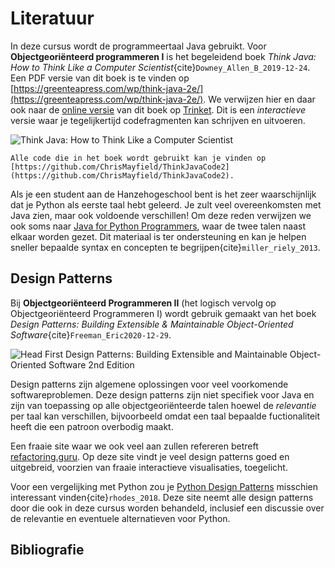# Literatuur

In deze cursus wordt de programmeertaal Java gebruikt. Voor **Objectgeoriënteerd programmeren I** is het begeleidend boek *Think Java: How to Think Like a Computer Scientist*{cite}`Downey_Allen_B_2019-12-24`. Een PDF versie van dit boek is te vinden op [https://greenteapress.com/wp/think-java-2e/](https://greenteapress.com/wp/think-java-2e/). We verwijzen hier en daar ook naar de [online versie](https://books.trinket.io/thinkjava2/) van dit boek op [Trinket](https://trinket.io/). Dit is een *interactieve* versie waar je tegelijkertijd codefragmenten kan schrijven en uitvoeren.

![Think Java: How to Think Like a Computer Scientist](images/think_java_2nd.png)

```{tip}
Alle code die in het boek wordt gebruikt kan je vinden op [https://github.com/ChrisMayfield/ThinkJavaCode2](https://github.com/ChrisMayfield/ThinkJavaCode2).
```

Als je een student aan de Hanzehogeschool bent is het zeer waarschijnlijk dat je Python als eerste taal hebt geleerd. Je zult veel overeenkomsten met Java zien, maar ook voldoende verschillen! Om deze reden verwijzen we ook soms naar [Java for Python Programmers](https://fpl.cs.depaul.edu/jriely/java4python/index.html), waar de twee talen naast elkaar worden gezet. Dit materiaal is ter ondersteuning en kan je helpen sneller bepaalde syntax en concepten te begrijpen{cite}`miller_riely_2013`.

## Design Patterns

Bij **Objectgeoriënteerd Programmeren II** (het logisch vervolg op Objectgeoriënteerd Programmeren I) wordt gebruik gemaakt van het boek *Design Patterns: Building Extensible & Maintainable Object-Oriented Software*{cite}`Freeman_Eric2020-12-29`.

![Head First Design Patterns: Building Extensible and Maintainable Object-Oriented Software 2nd Edition](images/design_patterns_2nd.png)

Design patterns zijn algemene oplossingen voor veel voorkomende softwareproblemen. Deze design patterns zijn niet specifiek voor Java en zijn van toepassing op alle objectgeoriënteerde talen hoewel de *relevantie* per taal kan verschillen, bijvoorbeeld omdat een taal bepaalde fuctionaliteit heeft die een patroon overbodig maakt.

Een fraaie site waar we ook veel aan zullen refereren betreft [refactoring.guru](https://refactoring.guru/design-patterns). Op deze site vindt je veel design patterns goed en uitgebreid, voorzien van fraaie interactieve visualisaties, toegelicht.

Voor een vergelijking met Python zou je [Python Design Patterns](https://python-patterns.guide/) misschien interessant vinden{cite}`rhodes_2018`. Deze site neemt alle design patterns door die ook in deze cursus worden behandeld, inclusief een discussie over de relevantie en eventuele alternatieven voor Python. 

## Bibliografie

```{bibliography}
```
